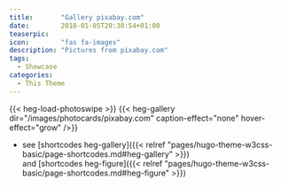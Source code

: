 ```yaml
---
title:       "Gallery pixabay.com"
date:        2018-01-05T20:30:54+01:00
teaserpic:
icon:        "fas fa-images"
description: "Pictures from pixabay.com"
tags:
  - Showcase
categories:
  - This Theme
---
```


{{< heg-load-photoswipe >}}
{{< heg-gallery dir="/images/photocards/pixabay.com" caption-effect="none" hover-effect="grow" />}} 

* see [shortcodes heg-gallery]({{< relref "pages/hugo-theme-w3css-basic/page-shortcodes.md#heg-gallery" >}})  
  and [shortcodes heg-figure]({{< relref "pages/hugo-theme-w3css-basic/page-shortcodes.md#heg-figure" >}})   
